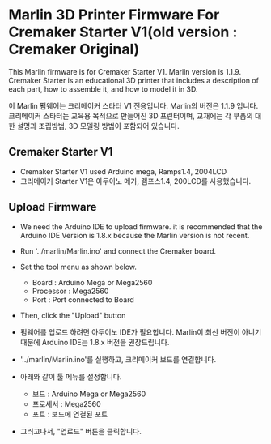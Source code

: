 # Marlin 3D Printer Firmware For Cremaker Starter V1(old version : Cremaker Original)

This Marlin firmware is for Cremaker Starter V1. Marlin version is 1.1.9.<br />
Cremaker Starter is an educational 3D printer that includes a description of each part, how to assemble it, and how to model it in 3D.

이 Marlin 펌웨어는 크리메이커 스타터 V1 전용입니다. Marlin의 버전은 1.1.9 입니다.<br />
크리메이커 스타터는 교육용 목적으로 만들어진 3D 프린터이며, 교재에는 각 부품의 대한 설명과 조립방법, 3D 모델링 방법이 포함되어 있습니다.

## Cremaker Starter V1

- Cremaker Starter V1 used Arduino mega, Ramps1.4, 2004LCD
- 크리메이커 Starter V1은 아두이노 메가, 램프스1.4, 200LCD를 사용했습니다.



## Upload Firmware

- We need the Arduino IDE to upload firmware. it is recommended that the Arduino IDE Version is 1.8.x because the Marlin version is not recent.
- Run '../marlin/Marlin.ino' and connect the Cremaker board.
- Set the tool menu as shown below.
    - Board : Arduino Mega or Mega2560
    - Processor : Mega2560
    - Port : Port connected to Board
- Then, click the "Upload" button


- 펌웨어를 업로드 하려면 아두이노 IDE가 필요합니다. Marlin이 최신 버전이 아니기 때문에 Arduino IDE는 1.8.x 버전을 권장드립니다.
- '../marlin/Marlin.ino'를 실행하고, 크리메이커 보드를 연결합니다.
- 아래와 같이 툴 메뉴를 설정합니다.
    - 보드 : Arduino Mega or Mega2560
    - 프로세서 : Mega2560
    - 포트 : 보드에 연결된 포트
- 그러고나서, "업로드" 버튼을 클릭합니다.
